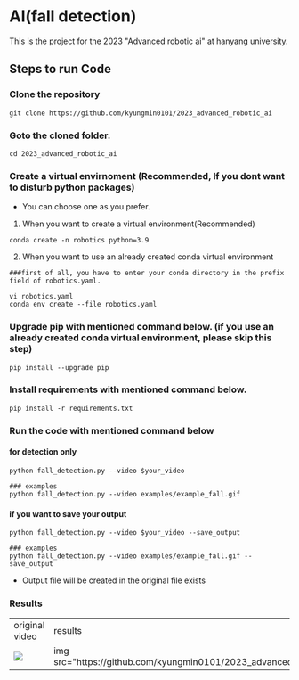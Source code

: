# AI(fall detection)
This is the project for the 2023 "Advanced robotic ai" at hanyang university.

## Steps to run Code
### Clone the repository
```git clone https://github.com/kyungmin0101/2023_advanced_robotic_ai```

### Goto the cloned folder.
```cd 2023_advanced_robotic_ai```

### Create a virtual envirnoment (Recommended, If you dont want to disturb python packages)
- You can choose one as you prefer.
1. When you want to create a virtual environment(Recommended)
```
conda create -n robotics python=3.9
```

2. When you want to use an already created conda virtual environment
```
###first of all, you have to enter your conda directory in the prefix field of robotics.yaml.

vi robotics.yaml
conda env create --file robotics.yaml
```

### Upgrade pip with mentioned command below. (if you use an already created conda virtual environment, please skip this step)
```
pip install --upgrade pip
```

### Install requirements with mentioned command below.
```
pip install -r requirements.txt
```

### Run the code with mentioned command below
#### for detection only
```
python fall_detection.py --video $your_video

### examples
python fall_detection.py --video examples/example_fall.gif
```

#### if you want to save your output
```
python fall_detection.py --video $your_video --save_output

### examples
python fall_detection.py --video examples/example_fall.gif --save_output
```
- Output file will be created in the original file exists

### Results
<table>
  <tr>
    <td>original video</td>
    <td>results</td>
  </tr>
  <tr>
    <td><img src="https://github.com/kyungmin0101/2023_advanced_robotic_ai/blob/master/examples/example_fall.gif"></td>
    <td>img src="https://github.com/kyungmin0101/2023_advanced_robotic_ai/blob/master/examples/outexample_fall.gif"></td>
  </tr>
</table>
